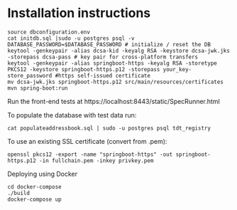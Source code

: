 Installation instructions
=========================


```
source dbconfiguration.env
cat initdb.sql |sudo -u postgres psql -v DATABASE_PASSWORD=$DATABASE_PASSWORD # initialize / reset the DB
keytool -genkeypair -alias dcsa-kid -keyalg RSA -keystore dcsa-jwk.jks -storepass dcsa-pass # key pair for cross-platform transfers
keytool -genkeypair -alias springboot-https -keyalg RSA -storetype PKCS12 -keystore springboot-https.p12 -storepass your_key-store_password #https self-issued certificate
mv dcsa-jwk.jks springboot-https.p12 src/main/resources/certificates
mvn spring-boot:run
```

Run the front-end tests at https://localhost:8443/static/SpecRunner.html

To populate the database with test data run:
```
cat populateaddressbook.sql | sudo -u postgres psql tdt_registry
```

To use an existing SSL certificate (convert from .pem):
```
openssl pkcs12 -export -name "springboot-https" -out springboot-https.p12 -in fullchain.pem -inkey privkey.pem
```

Deploying using Docker
```
cd docker-compose
./build
docker-compose up
```
